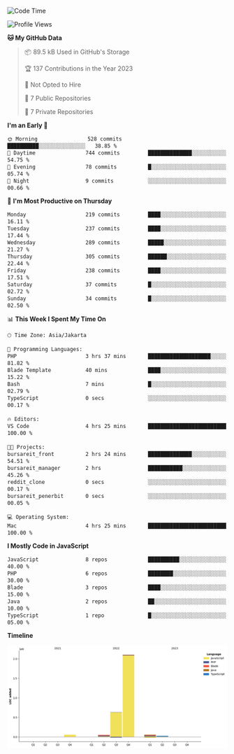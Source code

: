 <!--START_SECTION:waka-->
![Code Time](http://img.shields.io/badge/Code%20Time-91%20hrs%2047%20mins-blue)

![Profile Views](http://img.shields.io/badge/Profile%20Views-0-blue)

**🐱 My GitHub Data** 

> 📦 89.5 kB Used in GitHub's Storage 
 > 
> 🏆 137 Contributions in the Year 2023
 > 
> 🚫 Not Opted to Hire
 > 
> 📜 7 Public Repositories 
 > 
> 🔑 7 Private Repositories 
 > 
**I'm an Early 🐤** 

```text
🌞 Morning                528 commits         ██████████░░░░░░░░░░░░░░░   38.85 % 
🌆 Daytime                744 commits         ██████████████░░░░░░░░░░░   54.75 % 
🌃 Evening                78 commits          █░░░░░░░░░░░░░░░░░░░░░░░░   05.74 % 
🌙 Night                  9 commits           ░░░░░░░░░░░░░░░░░░░░░░░░░   00.66 % 
```
📅 **I'm Most Productive on Thursday** 

```text
Monday                   219 commits         ████░░░░░░░░░░░░░░░░░░░░░   16.11 % 
Tuesday                  237 commits         ████░░░░░░░░░░░░░░░░░░░░░   17.44 % 
Wednesday                289 commits         █████░░░░░░░░░░░░░░░░░░░░   21.27 % 
Thursday                 305 commits         ██████░░░░░░░░░░░░░░░░░░░   22.44 % 
Friday                   238 commits         ████░░░░░░░░░░░░░░░░░░░░░   17.51 % 
Saturday                 37 commits          █░░░░░░░░░░░░░░░░░░░░░░░░   02.72 % 
Sunday                   34 commits          █░░░░░░░░░░░░░░░░░░░░░░░░   02.50 % 
```


📊 **This Week I Spent My Time On** 

```text
🕑︎ Time Zone: Asia/Jakarta

💬 Programming Languages: 
PHP                      3 hrs 37 mins       ████████████████████░░░░░   81.82 % 
Blade Template           40 mins             ████░░░░░░░░░░░░░░░░░░░░░   15.22 % 
Bash                     7 mins              █░░░░░░░░░░░░░░░░░░░░░░░░   02.79 % 
TypeScript               0 secs              ░░░░░░░░░░░░░░░░░░░░░░░░░   00.17 % 

🔥 Editors: 
VS Code                  4 hrs 25 mins       █████████████████████████   100.00 % 

🐱‍💻 Projects: 
bursareit_front          2 hrs 24 mins       ██████████████░░░░░░░░░░░   54.51 % 
bursareit_manager        2 hrs               ███████████░░░░░░░░░░░░░░   45.26 % 
reddit_clone             0 secs              ░░░░░░░░░░░░░░░░░░░░░░░░░   00.17 % 
bursareit_penerbit       0 secs              ░░░░░░░░░░░░░░░░░░░░░░░░░   00.05 % 

💻 Operating System: 
Mac                      4 hrs 25 mins       █████████████████████████   100.00 % 
```

**I Mostly Code in JavaScript** 

```text
JavaScript               8 repos             ██████████░░░░░░░░░░░░░░░   40.00 % 
PHP                      6 repos             ████████░░░░░░░░░░░░░░░░░   30.00 % 
Blade                    3 repos             ████░░░░░░░░░░░░░░░░░░░░░   15.00 % 
Java                     2 repos             ██░░░░░░░░░░░░░░░░░░░░░░░   10.00 % 
TypeScript               1 repo              █░░░░░░░░░░░░░░░░░░░░░░░░   05.00 % 
```



**Timeline**

![Lines of Code chart](https://raw.githubusercontent.com/brstreet2/brstreet2/main/assets/bar_graph.png)


<!--END_SECTION:waka-->
